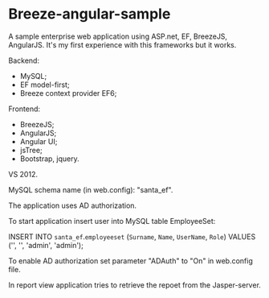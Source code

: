 Breeze-angular-sample
=====================

A sample enterprise web application using ASP.net, EF, BreezeJS, AngularJS.
It's my first experience with this frameworks but it works. 

Backend:

- MySQL;
- EF model-first;
- Breeze context provider EF6;


Frontend:

- BreezeJS;
- AngularJS;
- Angular UI;
- jsTree;
- Bootstrap, jquery.


VS 2012.

MySQL schema name (in web.config): "santa_ef".

The application uses AD authorization.

To start application insert user into MySQL table EmployeeSet: 

INSERT INTO `santa_ef`.`employeeset` (`Surname`, `Name`, `UserName`, `Role`) VALUES ('', '', 'admin', 'admin');

To enable AD authorization set parameter "ADAuth" to "On" in web.config file.


In report view application  tries to retrieve the repoet from the Jasper-server.